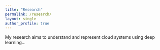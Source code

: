 ```yaml
---
title: "Research"
permalink: /research/
layout: single
author_profile: true
---
```


My research aims to understand and represent cloud systems using deep learning...
